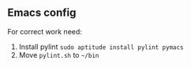 ## Emacs config

For correct work need:

1. Install pylint `sudo aptitude install pylint pymacs`
2. Move `pylint.sh` to `~/bin`
